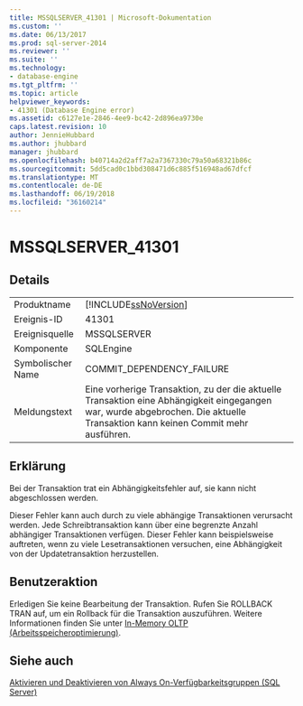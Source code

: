 ```yaml
---
title: MSSQLSERVER_41301 | Microsoft-Dokumentation
ms.custom: ''
ms.date: 06/13/2017
ms.prod: sql-server-2014
ms.reviewer: ''
ms.suite: ''
ms.technology:
- database-engine
ms.tgt_pltfrm: ''
ms.topic: article
helpviewer_keywords:
- 41301 (Database Engine error)
ms.assetid: c6127e1e-2846-4ee9-bc42-2d896ea9730e
caps.latest.revision: 10
author: JennieHubbard
ms.author: jhubbard
manager: jhubbard
ms.openlocfilehash: b40714a2d2aff7a2a7367330c79a50a68321b86c
ms.sourcegitcommit: 5dd5cad0c1bbd308471d6c885f516948ad67dfcf
ms.translationtype: MT
ms.contentlocale: de-DE
ms.lasthandoff: 06/19/2018
ms.locfileid: "36160214"
---
```

# <a name="mssqlserver41301"></a>MSSQLSERVER_41301
    
## <a name="details"></a>Details  
  
|||  
|-|-|  
|Produktname|[!INCLUDE[ssNoVersion](../../includes/ssnoversion-md.md)]|  
|Ereignis-ID|41301|  
|Ereignisquelle|MSSQLSERVER|  
|Komponente|SQLEngine|  
|Symbolischer Name|COMMIT_DEPENDENCY_FAILURE|  
|Meldungstext|Eine vorherige Transaktion, zu der die aktuelle Transaktion eine Abhängigkeit eingegangen war, wurde abgebrochen. Die aktuelle Transaktion kann keinen Commit mehr ausführen.|  
  
## <a name="explanation"></a>Erklärung  
 Bei der Transaktion trat ein Abhängigkeitsfehler auf, sie kann nicht abgeschlossen werden.  
  
 Dieser Fehler kann auch durch zu viele abhängige Transaktionen verursacht werden. Jede Schreibtransaktion kann über eine begrenzte Anzahl abhängiger Transaktionen verfügen. Dieser Fehler kann beispielsweise auftreten, wenn zu viele Lesetransaktionen versuchen, eine Abhängigkeit von der Updatetransaktion herzustellen.  
  
## <a name="user-action"></a>Benutzeraktion  
 Erledigen Sie keine Bearbeitung der Transaktion. Rufen Sie ROLLBACK TRAN auf, um ein Rollback für die Transaktion auszuführen. Weitere Informationen finden Sie unter [In-Memory OLTP &#40;Arbeitsspeicheroptimierung&#41;](../in-memory-oltp/in-memory-oltp-in-memory-optimization.md).  
  
## <a name="see-also"></a>Siehe auch  
 [Aktivieren und Deaktivieren von Always On-Verfügbarkeitsgruppen &#40;SQL Server&#41;](../../database-engine/availability-groups/windows/enable-and-disable-always-on-availability-groups-sql-server.md)  
  
  